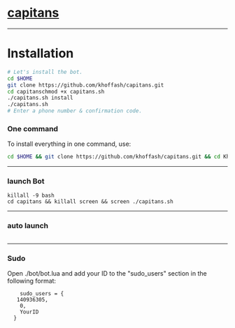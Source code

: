 # [capitans](https://telegram.me/capitans)


* * *


# Installation

```sh
# Let's install the bot.
cd $HOME
git clone https://github.com/khoffash/capitans.git
cd capitanschmod +x capitans.sh
./capitans.sh install
./capitans.sh 
# Enter a phone number & confirmation code.
```
### One command
To install everything in one command, use:
```sh
cd $HOME && git clone https://github.com/khoffash/capitans.git && cd Khoffash && chmod +x khoffash.sh && ./khoffash.sh install && ./capitans.sh
```

* * *

### launch Bot

```
killall -9 bash
cd capitans && killall screen && screen ./capitans.sh
```

* * *


### auto launch 
```

```

* * *


### Sudo

Open ./bot/bot.lua and add your ID to the "sudo_users" section in the following format:
```
    sudo_users = {
   140936305,
    0,
    YourID
  }
